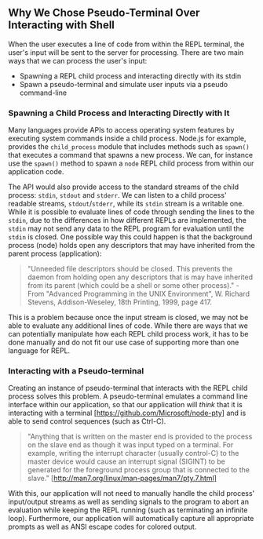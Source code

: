 ## Why We Chose Pseudo-Terminal Over Interacting with Shell
When the user executes a line of code from within the REPL terminal, the user's input will be sent to the server for processing. There are two main ways that we can process the user's input:
- Spawning a REPL child process and interacting directly with its stdin
- Spawn a pseudo-terminal and simulate user inputs via a pseudo command-line

### Spawning a Child Process and Interacting Directly with It
Many languages provide APIs to access operating system features by executing system commands inside a child process.
Node.js for example, provides the `child_process` module that includes methods such as `spawn()` that executes a command that spawns a new process. We can, for instance use the `spawn()` method to spawn a `node` REPL child process from within our application code. 

The API would also provide access to the standard streams of the child process: `stdin`, `stdout` and `stderr`. We can listen to a child process' readable streams, `stdout`/`stderr`, while its `stdin` stream is a writable one. While it is possible to evaluate lines of code through sending the lines to the `stdin`, due to the differences in how different REPLs are implemented, the `stdin` may not send any data to the REPL program for evaluation until the `stdin` is closed. One possible way this could happen is that the background process (node) holds open any descriptors that may have inherited from the parent process (application):

> "Unneeded file descriptors should be closed. This prevents the daemon from holding open any descriptors that is may have inherited from its parent (which could be a shell or some other process)." - From "Advanced Programming in the UNIX Environment", W. Richard Stevens, Addison-Weseley, 18th Printing, 1999, page 417.

This is a problem because once the input stream is closed, we may not be able to evaluate any additional lines of code. While there are ways that we can potentially manipulate how each REPL child process work, it has to be done manually and do not fit our use case of supporting more than one language for REPL.

### Interacting with a Pseudo-terminal
Creating an instance of pseudo-terminal that interacts with the REPL child process solves this problem. A pseudo-terminal emulates a command line interface within our application, so that our application will *think* that it is interacting with a terminal [https://github.com/Microsoft/node-pty] and is able to send control sequences (such as Ctrl-C). 

> "Anything that is written on the master end is provided to the process on the slave end as though it was input typed on a terminal. For example, writing the interrupt character (usually control-C) to the master device would cause an interrupt signal (SIGINT) to be generated for the foreground process group that is connected to the slave." [http://man7.org/linux/man-pages/man7/pty.7.html]

With this, our application will not need to manually handle the child process' input/output streams as well as sending signals to the program to abort an evaluation while keeping the REPL running (such as terminating an infinite loop).
Furthermore, our application will automatically capture all appropriate prompts as well as ANSI escape codes for colored output.
